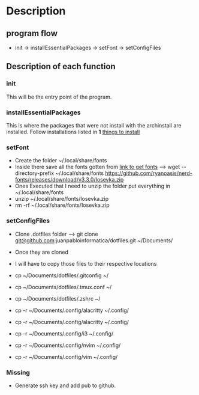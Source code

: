 # Description

## program flow

- init -> installEssentialPackages -> setFont -> setConfigFiles

## Description of each function

### init

This will be the entry point of the program.

### installEssentialPackages

This is where the packages that were not install with the archinstall
are installed. Follow installations listed in **1** [things to install](./steps.md)

### setFont

- Create the folder ~/.local/share/fonts
- Inside there save all the fonts gotten from [link to get fonts](https://github.com/ryanoasis/nerd-fonts/releases/download/v3.3.0/Iosevka.zip) --> wget --directory-prefix ~/.local/share/fonts https://github.com/ryanoasis/nerd-fonts/releases/download/v3.3.0/Iosevka.zip
- Ones Executed that I need to unzip the folder put everything in ~/.local/share/fonts
- unzip ~/.local/share/fonts/Iosevka.zip
- rm -rf ~/.local/share/fonts/Iosevka.zip

### setConfigFiles
<!-- dotfiles will have
.
.gitconfig
.tmux.conf
.zshrc
.config/
  |__alacritty/
  |__i3/
  |__nvim/
  |__vim/
-->
- Clone .dotfiles folder --> git clone git@github.com:juanpabloinformatica/dotfiles.git ~/Documents/

- Once they are cloned
- I will have to copy those files to their respective locations
- cp ~/Documents/dotfiles/.gitconfig ~/
- cp ~/Documents/dotfiles/.tmux.conf ~/
- cp ~/Documents/dotfiles/.zshrc ~/
- cp -r ~/Documents/.config/alacritty ~/.config/
- cp -r ~/Documents/.config/alacritty ~/.config/
- cp -r ~/Documents/.config/i3 ~/.config/
- cp -r ~/Documents/.config/nvim ~/.config/
- cp -r ~/Documents/.config/vim ~/.config/

### Missing

- Generate ssh key and add pub to github.
